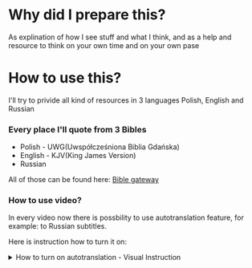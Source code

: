 # Why did I prepare this?

As explination of how I see stuff and what I think, and as a help and resource to think on your own time and on your own pase


# How to use this?

I'll try to privide all kind of resources in 3 languages
Polish, English and Russian


### Every place I'll quote from 3 Bibles

- Polish - UWG(Uwspółcześniona Biblia Gdańska)
- English - KJV(King James Version)
- Russian

All of those can be found here:
[Bible gateway](https://www.biblegateway.com/)

### How to use video?

In every video now there is possbility to use autotranslation feature, for example: to Russian subtitles.

Here is instruction how to turn it on:

<details>
<summary>How to turn on autotranslation - Visual Instruction</summary>

1. Go to the video, example [Consciousness and Language Acquisition](https://www.youtube.com/watch?v=2i8AzjxwhSU)

2. Click on the gear icon

[Image 1](images/1-russian-subtitles.png)

3. Click on Subtitles(you need to have annotations turned on)

[Image 2](images/2-russian-subtitles.png)

4. Enable english autotranslated

(this opens autotranslation form more languages)

[Image 3](images/3-russian-subtitles.png)

5. Go back to the same place, gear icon -> subtitles, this time there should be autotranslate option, click it

[Image 4](images/4-russian-subtitles.png)

6. Pick language to autotranslate(eg: Russian)

[Image 5](images/5-russian-subtitles.png)

7. Enjoy video with autotranslated language

(translation is not perfect but good enough)

[Image 6](images/6-russian-subtitles.png)

</details>
